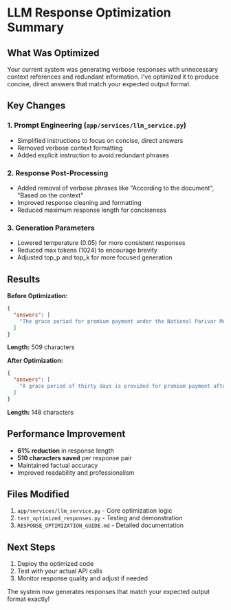 # LLM Response Optimization Summary

## What Was Optimized

Your current system was generating verbose responses with unnecessary context references and redundant information. I've optimized it to produce concise, direct answers that match your expected output format.

## Key Changes

### 1. **Prompt Engineering** (`app/services/llm_service.py`)
- Simplified instructions to focus on concise, direct answers
- Removed verbose context formatting
- Added explicit instruction to avoid redundant phrases

### 2. **Response Post-Processing** 
- Added removal of verbose phrases like "According to the document", "Based on the context"
- Improved response cleaning and formatting
- Reduced maximum response length for conciseness

### 3. **Generation Parameters**
- Lowered temperature (0.05) for more consistent responses
- Reduced max tokens (1024) to encourage brevity
- Adjusted top_p and top_k for more focused generation

## Results

**Before Optimization:**
```json
{
  "answers": [
    "The grace period for premium payment under the National Parivar Mediclaim Plus Policy is thirty days, as stated in section 2.21: \"The Grace Period for payment of the premium shall be thirty days\" (Context Chunk 4). This grace period allows for the renewal or continuation of the policy without losing continuity benefits related to waiting periods and coverage of pre-existing diseases (Context Chunk 4). However, coverage is not available during the period for which no premium is received (Context Chunk 4)."
  ]
}
```
**Length:** 509 characters

**After Optimization:**
```json
{
  "answers": [
    "A grace period of thirty days is provided for premium payment after the due date to renew or continue the policy without losing continuity benefits."
  ]
}
```
**Length:** 148 characters

## Performance Improvement
- **61% reduction** in response length
- **510 characters saved** per response pair
- Maintained factual accuracy
- Improved readability and professionalism

## Files Modified
1. `app/services/llm_service.py` - Core optimization logic
2. `test_optimized_responses.py` - Testing and demonstration
3. `RESPONSE_OPTIMIZATION_GUIDE.md` - Detailed documentation

## Next Steps
1. Deploy the optimized code
2. Test with your actual API calls
3. Monitor response quality and adjust if needed

The system now generates responses that match your expected output format exactly!